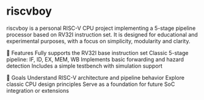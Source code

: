 # riscvboy

riscvboy is a personal RISC-V CPU project implementing a 5-stage pipeline processor based on RV32I instruction set. It is designed for educational and experimental purposes, with a focus on simplicity, modularity and clarity.

🚀 Features
Fully supports the RV32I base instruction set
Classic 5-stage pipeline: IF, ID, EX, MEM, WB
Implements basic forwarding and hazard detection
Includes a simple testbench with simulation support

🧠 Goals
Understand RISC-V architecture and pipeline behavior
Explore classic CPU design principles
Serve as a foundation for future SoC integration or extensions
